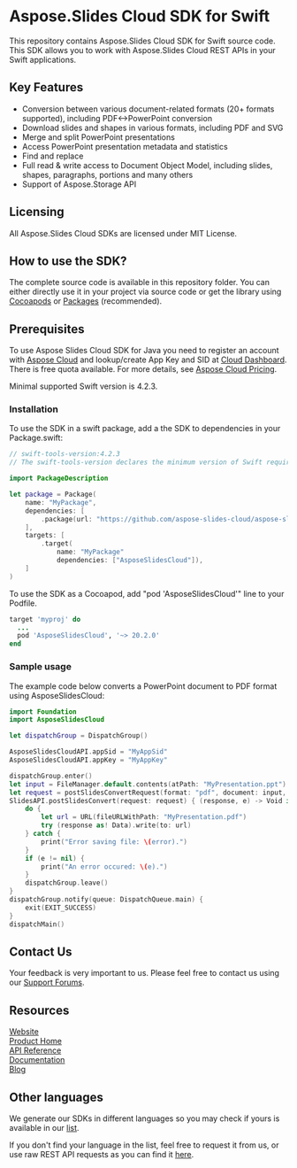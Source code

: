 # Aspose.Slides Cloud SDK for Swift
This repository contains Aspose.Slides Cloud SDK for Swift source code. This SDK allows you to work with Aspose.Slides Cloud REST APIs in your Swift applications.

## Key Features
* Conversion between various document-related formats (20+ formats supported), including PDF<->PowerPoint conversion
* Download slides and shapes in various formats, including PDF and SVG
* Merge and split PowerPoint presentations
* Access PowerPoint presentation metadata and statistics
* Find and replace
* Full read & write access to Document Object Model, including slides, shapes, paragraphs, portions and many others
* Support of Aspose.Storage API

## Licensing
All Aspose.Slides Cloud SDKs are licensed under MIT License.

## How to use the SDK?
The complete source code is available in this repository folder. You can either directly use it in your project via source code or get the library using [Cocoapods](https://cocoapods.org/pods/AsposeSlidesCloud) or [Packages](https://github.com/aspose-slides-cloud/aspose-slides-cloud-swift) (recommended).

## Prerequisites
To use Aspose Slides Cloud SDK for Java you need to register an account with [Aspose Cloud](https://www.aspose.cloud/) and lookup/create App Key and SID at [Cloud Dashboard](https://dashboard.aspose.cloud/#/apps). There is free quota available. For more details, see [Aspose Cloud Pricing](https://purchase.aspose.cloud/pricing).

Minimal supported Swift version is 4.2.3.

### Installation

To use the SDK in a swift package, add a the SDK to dependencies in your Package.swift:

```swift
// swift-tools-version:4.2.3
// The swift-tools-version declares the minimum version of Swift required to build this package.

import PackageDescription

let package = Package(
    name: "MyPackage",
    dependencies: [
        .package(url: "https://github.com/aspose-slides-cloud/aspose-slides-cloud-swift", from: "20.2.0"),
    ],
    targets: [
        .target(
            name: "MyPackage"
            dependencies: ["AsposeSlidesCloud"]),
    ]
)
```

To use the SDK as a Cocoapod, add "pod 'AsposeSlidesCloud'" line to your Podfile.

```ruby
target 'myproj' do
  ...
  pod 'AsposeSlidesCloud', '~> 20.2.0'
end
```
### Sample usage

The example code below converts a PowerPoint document to PDF format using AsposeSlidesCloud:
```swift
import Foundation
import AsposeSlidesCloud

let dispatchGroup = DispatchGroup()

AsposeSlidesCloudAPI.appSid = "MyAppSid"
AsposeSlidesCloudAPI.appKey = "MyAppKey"

dispatchGroup.enter()
let input = FileManager.default.contents(atPath: "MyPresentation.ppt")!
let request = postSlidesConvertRequest(format: "pdf", document: input, password: "password", fontsFolder: "")
SlidesAPI.postSlidesConvert(request: request) { (response, e) -> Void in
    do {
        let url = URL(fileURLWithPath: "MyPresentation.pdf")
        try (response as! Data).write(to: url)
    } catch {
        print("Error saving file: \(error).")
    }
    if (e != nil) {
        print("An error occured: \(e).")
    }
    dispatchGroup.leave()
}
dispatchGroup.notify(queue: DispatchQueue.main) {
    exit(EXIT_SUCCESS)
}
dispatchMain()
```

## Contact Us

Your feedback is very important to us. Please feel free to contact us using our [Support Forums](https://forum.aspose.cloud/c/slides).

## Resources
 
[Website](https://www.aspose.cloud/)  
[Product Home](https://products.aspose.cloud/slides/family)  
[API Reference](https://apireference.aspose.cloud/slides/)  
[Documentation](https://docs.aspose.cloud/display/slidescloud/Home)  
[Blog](https://blog.aspose.cloud/category/slides/)  
 
## Other languages

We generate our SDKs in different languages so you may check if yours is available in our [list](https://github.com/aspose-slides-cloud).
 
If you don't find your language in the list, feel free to request it from us, or use raw REST API requests as you can find it [here](https://products.aspose.cloud/slides/curl).

